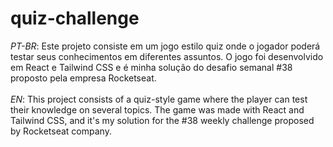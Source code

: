 # quiz-challenge
*PT-BR*:
Este projeto consiste em um jogo estilo quiz onde o jogador poderá testar seus conhecimentos em diferentes assuntos. O jogo foi desenvolvido em React e Tailwind CSS e é minha solução do desafio semanal #38 proposto pela empresa Rocketseat.<br><br>
*EN*:
This project consists of a quiz-style game where the player can test their knowledge on several topics. The game was made with React and Tailwind CSS, and it's my solution for the #38 weekly challenge proposed by Rocketseat company.
